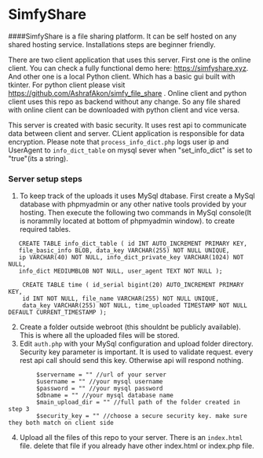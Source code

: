 # SimfyShare

####SimfyShare is a file sharing platform. It can be self hosted on any shared
hosting service. Installations steps are beginner friendly.

There are two client application that uses this server. First one is the online client.
You can check a fully functional demo here: https://simfyshare.xyz. And other one is
a local Python client. Which has a basic gui built with tkinter. For python client
please visit https://github.com/AshrafAkon/simfy_file_share .
Online client and python client uses this repo as backend without any change. So any file shared
with online client can be downloaded with python client and vice versa.

This server is created with basic security. It uses rest api to communicate
data between client and server. CLient application is responsible for
data encryption. Please note that `process_info_dict.php` logs user ip
and UserAgent to `info_dict_table` on mysql sever when "set_info_dict"
is set to "true"(its a string).

### Server setup steps

1. To keep track of the uploads it uses MySql dtabase. First create a
   MySql database with phpmyadmin or any other native tools provided
   by your hosting. Then execute the following two commands in MySql
   console(It is norammlly located at bottom of phpmyadmin window).
   to create required tables.

```
   CREATE TABLE info_dict_table ( id INT AUTO_INCREMENT PRIMARY KEY,
   file_basic_info BLOB, data_key VARCHAR(255) NOT NULL UNIQUE,
   ip VARCHAR(40) NOT NULL, info_dict_private_key VARCHAR(1024) NOT NULL,
   info_dict MEDIUMBLOB NOT NULL, user_agent TEXT NOT NULL );
```

```
    CREATE TABLE time ( id_serial bigint(20) AUTO_INCREMENT PRIMARY KEY,
    id INT NOT NULL, file_name VARCHAR(255) NOT NULL UNIQUE,
    data_key VARCHAR(255) NOT NULL, time_uploaded TIMESTAMP NOT NULL DEFAULT CURRENT_TIMESTAMP );
```

2. Create a folder outside webroot (this shouldnt be publicly available).
   This is where all the uploaded files will be stored.
3. Edit `auth.php` with your MySql configuration and upload folder directory.
   Security key parameter is important. It is used to validate request. every rest
   api call should send this key. Otherwise api will respond nothing.

```
        $servername = "" //url of your server
        $username = "" //your mysql username
        $password = "" //your mysql password
        $dbname = "" //your mysql database name
        $main_upload_dir = "" //full path of the folder created in step 3
        $security_key = "" //choose a secure security key. make sure they both match on client side
```

4. Upload all the files of this repo to your server. There is an `index.html` file.
   delete that file if you already have other index.html or index.php file.
